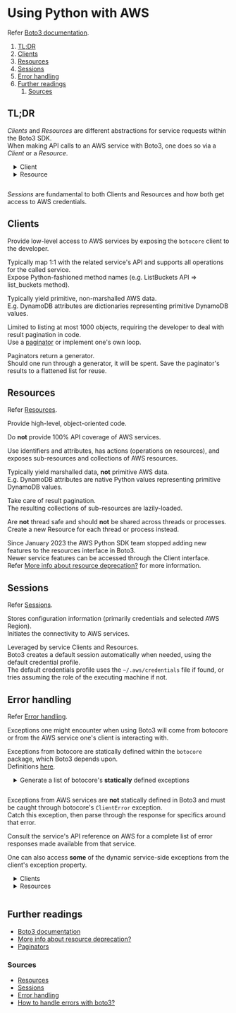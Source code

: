 # Using Python with AWS

Refer [Boto3 documentation].

1. [TL;DR](#tldr)
1. [Clients](#clients)
1. [Resources](#resources)
1. [Sessions](#sessions)
1. [Error handling](#error-handling)
1. [Further readings](#further-readings)
   1. [Sources](#sources)

## TL;DR

_Clients_ and _Resources_ are different abstractions for service requests within the Boto3 SDK.<br/>
When making API calls to an AWS service with Boto3, one does so via a _Client_ or a _Resource_.

<details style="padding: 0 0 0 1em">
  <summary>Client</summary>

```py
import boto3

s3 = boto3.client('s3')
try:
    paginator = client.get_paginator('list_objects_v2')
    # the paginator returns a generator; should one run through it, it will be spent
    # => save the paginator's results to a flattened list
    iterator = paginator.paginate(Bucket=someBucket)
    objects = []
    for obj in iterator:
        objects.extend(obj['Contents'])
    print(f'found {len(objects)} objects')
except botocore.exceptions.ClientError as e:
    print(e.response['Error']['Message'])
```

</details>
<details style="padding: 0 0 1em 1em">
  <summary>Resource</summary>

```py
import boto3

s3 = boto3.resource('s3')
try:
    bucket = s3.Bucket('someBucket')
    print(f'found {len([obj for obj in buck.objects.all()])} objects')
except botocore.exceptions.ClientError as e:
    print(e.response['Error']['Message'])
```

</details>

_Sessions_ are fundamental to both Clients and Resources and how both get access to AWS credentials.

## Clients

Provide low-level access to AWS services by exposing the `botocore` client to the developer.

Typically map 1:1 with the related service's API and supports all operations for the called service.<br/>
Expose Python-fashioned method names (e.g. ListBuckets API => list_buckets method).

Typically yield primitive, non-marshalled AWS data.<br/>
E.g. DynamoDB attributes are dictionaries representing primitive DynamoDB values.

Limited to listing at most 1000 objects, requiring the developer to deal with result pagination in code.<br/>
Use a [paginator][paginators] or implement one's own loop.

Paginators return a generator.<br/>
Should one run through a generator, it will be spent. Save the paginator's results to a flattened list for reuse.

## Resources

Refer [Resources].

Provide high-level, object-oriented code.

Do **not** provide 100% API coverage of AWS services.

Use identifiers and attributes, has actions (operations on resources), and exposes sub-resources and collections of
AWS resources.

Typically yield marshalled data, **not** primitive AWS data.<br/>
E.g. DynamoDB attributes are native Python values representing primitive DynamoDB values.

Take care of result pagination.<br/>
The resulting collections of sub-resources are lazily-loaded.

Are **not** thread safe and should **not** be shared across threads or processes.<br/>
Create a new Resource for each thread or process instead.

Since January 2023 the AWS Python SDK team stopped adding new features to the resources interface in Boto3.<br/>
Newer service features can be accessed through the Client interface.<br/>
Refer [More info about resource deprecation?] for more information.

## Sessions

Refer [Sessions].

Stores configuration information (primarily credentials and selected AWS Region).<br/>
Initiates the connectivity to AWS services.

Leveraged by service Clients and Resources.<br/>
Boto3 creates a default session automatically when needed, using the default credential profile.<br/>
The default credentials profile uses the `~/.aws/credentials` file if found, or tries assuming the role of the executing
machine if not.

## Error handling

Refer [Error handling].

Exceptions one might encounter when using Boto3 will come from botocore or from the AWS service one's client is
interacting with.

Exceptions from botocore are statically defined within the `botocore` package, which Boto3 depends upon.<br/>
Definitions [here][boto/botocore/exceptions.py].

<details style="padding: 0 0 1em 1em">
  <summary>Generate a list of botocore's <b>statically</b> defined exceptions</summary>

```py
import botocore.exceptions

for key, value in sorted(botocore.exceptions.__dict__.items()):
    if isinstance(value, type):
        print(key)
```

</details>

Exceptions from AWS services are **not** statically defined in Boto3 and must be caught through botocore's `ClientError`
exception.<br/>
Catch this exception, then parse through the response for specifics around that error.

Consult the service's API reference on AWS for a complete list of error responses made available from that service.

One can also access **some** of the dynamic service-side exceptions from the client's exception property.

<details style="padding: 0 0 0 1em">
  <summary>Clients</summary>

```diff
 import boto3
-from botocore.exceptions import ClientError, ParamValidationError

 client = boto3.client('kinesis')
 try:
     client.describe_stream(StreamName='myDataStream')
+except client.exceptions.LimitExceedException as e:
+    print('API call limit exceeded; backing off and retrying...')
-except ClientError as e:
-    if error.response['Error']['Code'] == 'LimitExceededException':
-        print('API call limit exceeded; backing off and retrying...')
-    else:
-        raise e
```

</details>

<details style="padding: 0 0 1em 1em">
  <summary>Resources</summary>

```diff
 import boto3
-from botocore.exceptions import ClientError, ParamValidationError

 client = boto3.resource('s3')
 try:
     client.create_bucket(BucketName='amzn-s3-demo-bucket')
+except client.meta.client.exceptions.BucketAlreadyExists as e:
+    print(f"Bucket {e.response['Error']['BucketName']} already exists")
-except ClientError as e:
-    if error.response['Error']['Code'] == 'BucketAlreadyExists':
-        print('Bucket already exists')
-    else:
-        raise e
```

</details>

## Further readings

- [Boto3 documentation]
- [More info about resource deprecation?]
- [Paginators]

### Sources

- [Resources]
- [Sessions]
- [Error handling]
- [How to handle errors with boto3?]

<!--
  Reference
  ═╬═Time══
  -->

<!-- Upstream -->
[error handling]: https://boto3.amazonaws.com/v1/documentation/api/latest/guide/error-handling.html
[boto/botocore/exceptions.py]: https://github.com/boto/botocore/blob/develop/botocore/exceptions.py
[boto3 documentation]: https://boto3.amazonaws.com/v1/documentation/api/latest/index.html
[paginators]: https://boto3.amazonaws.com/v1/documentation/api/latest/guide/paginators.html
[resources]: https://boto3.amazonaws.com/v1/documentation/api/latest/guide/resources.html
[more info about resource deprecation?]: https://github.com/boto/boto3/discussions/3563
[sessions]: https://boto3.amazonaws.com/v1/documentation/api/latest/guide/session.html

<!-- Others -->
[how to handle errors with boto3?]: https://stackoverflow.com/questions/33068055/how-to-handle-errors-with-boto3#33663484

